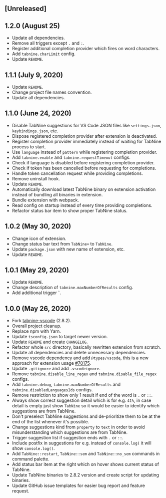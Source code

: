 ## [Unreleased]

## 1.2.0 (August 25)

- Update all dependencies.
- Remove all triggers except `.` and `:`.
- Register additional completion provider which fires on word characters.
- Add `tabnine.charLimit` config.
- Update `README`.

## 1.1.1 (July 9, 2020)

- Update `README`.
- Change project file names convention.
- Update all dependencies.

## 1.1.0 (June 24, 2020)

- Disable TabNine suggestions for VS Code JSON files like `settings.json`, `keybindings.json`, etc.
- Dispose registered completion provider after extension is deactivated.
- Register completion provider immediately instead of waiting for TabNine process to start.
- Use `language` instead of `pattern` while registering completion provider.
- Add `tabnine.enable` and `tabnine.requestTimeout` configs.
- Check if language is disabled before registering completion provider.
- Check if token has been cancelled before requesting for completions.
- Handle token cancellation request while providing completions.
- Remove uninstall hook.
- Update `README`.
- Automatically download latest TabNine binary on extension activation instead of bundling all binaries in extension.
- Bundle extension with webpack.
- Read config on startup instead of every time providing completions.
- Refactor status bar item to show proper TabNine status.

## 1.0.2 (May 30, 2020)

- Change icon of extension.
- Change status bar text from `TabNine+` to `TabNine`.
- Update `package.json` with new name of extension, etc.
- Update `README`.

## 1.0.1 (May 29, 2020)

- Update `README`.
- Change description of `tabnine.maxNumberOfResults` config.
- Add additional trigger **`**.

## 1.0.0 (May 26, 2020)

- Fork [tabnine-vscode](https://github.com/codota/tabnine-vscode) (2.8.2).
- Overall project cleanup.
- Replace npm with Yarn.
- Update `tsconfig.json` to target newer version.
- Update `README` and create `CHANGELOG`.
- Refactor whole `src` directory, basically rewritten extension from scratch.
- Update all dependencies and delete unnecessary dependencies.
- Remove vscode dependency and add `@types/vscode`, this is a new approach for extension usage [#70175](https://github.com/microsoft/vscode/issues/70175).
- Update `.gitignore` and add `.vscodeignore`.
- Remove `tabnine.disable_line_regex` and `tabnine.disable_file_regex` configs.
- Add `tabnine.debug`, `tabnine.maxNumberOfResults` and `tabnine.disabledLanguagesIds` configs.
- Remove restriction to show only 1 result if end of the word is `.` or `::`.
- Always show correct suggestion detail which is for e.g. `41%`, in case detail is empty just show `TabNine` so it would be easier to identify which suggestions are from TabNine.
- Don't preselect TabNine suggestions and de-prioritize them to be at the end of the list whenever it's possible.
- Change suggestions kind from `property` to `text` in order to avoid misunderstanding which suggestions are from TabNine.
- Trigger suggestion list if suggestion ends with `.` or `::`.
- Include postfix in suggestions for e.g. instead of `console.log(` it will show `console.log()`.
- Add `TabNine::restart`, `TabNine::sem` and `TabNine::no_sem` commands in command palette.
- Add status bar item at the right which on hover shows current status of TabNine.
- Update TabNine binaries to 2.8.2 version and create script for updating binaries.
- Update GitHub issue templates for easier bug report and feature request.
